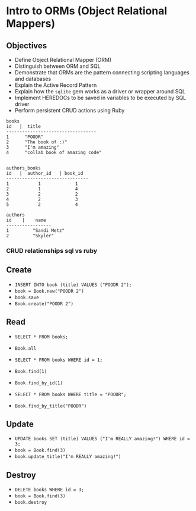 # Intro to ORMs (Object Relational Mappers)

## Objectives

* Define Object Relational Mapper \(ORM\)
* Distinguish between ORM and SQL
* Demonstrate that ORMs are the pattern connecting scripting languages and databases
* Explain the Active Record Pattern
* Explain how the `sqlite` gem works as a driver or wrapper around SQL
* Implement HEREDOCs to be saved in variables to be executed by SQL driver
* Perform persistent CRUD actions using Ruby


```
books
id   |  title                       
----------------------------------
1      "POODR"                             
2      "The book of :)"                    
3      "I'm amazing"                       
4      "collab book of amazing code"       


authors_books
id   |  author_id   | book_id
-------------------------------
1           1             1
2           1             4
3           2             2
4           2             3
5           2             4

authors
id    |    name
-----------------
1         "Sandi Metz"
2         "Skyler"
```

### CRUD relationships sql vs ruby

## Create
- `INSERT INTO book (title) VALUES ("POODR 2");`
- `book = Book.new("POODR 2")`
- `book.save`
- `Book.create("POODR 2")`

## Read
- `SELECT * FROM books;`
- `Book.all`

- `SELECT * FROM books WHERE id = 1;`
- `Book.find(1)`
- `Book.find_by_id(1)`

- `SELECT * FROM books WHERE title = "POODR";`
- `Book.find_by_title("POODR")`

## Update
- `UPDATE books SET (title) VALUES ("I'm REALLY amazing!") WHERE id = 3;`
- `book = Book.find(3)`
- `book.update_title("I'm REALLY amazing!")`

## Destroy
- `DELETE books WHERE id = 3;`
- `book = Book.find(3)`
- `book.destroy`
